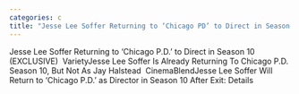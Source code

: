 ```yaml
---
categories: c
title: "Jesse Lee Soffer Returning to ‘Chicago PD’ to Direct in Season 10 EXCLUSIVE  Variety"
---
```

Jesse Lee Soffer Returning to ‘Chicago P.D.’ to Direct in Season 10 (EXCLUSIVE)&nbsp;&nbsp;VarietyJesse Lee Soffer Is Already Returning To Chicago P.D. Season 10, But Not As Jay Halstead&nbsp;&nbsp;CinemaBlendJesse Lee Soffer Will Return to ‘Chicago P.D.’ as Director in Season 10 After Exit: Details